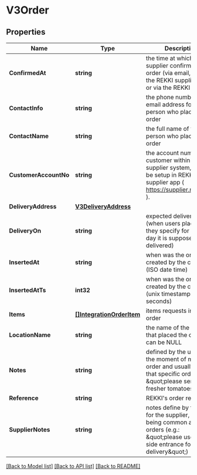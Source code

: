 # V3Order

## Properties

Name | Type | Description | Notes
------------ | ------------- | ------------- | -------------
**ConfirmedAt** | **string** | the time at which the supplier confirmed the order (via email, or via the REKKI supplier app, or via the REKKI API) | [optional] 
**ContactInfo** | **string** | the phone number or email address for the person who placed the order | [optional] 
**ContactName** | **string** | the full name of the person who placed the order | [optional] 
**CustomerAccountNo** | **string** | the account number for customer within the supplier system, this can be setup in REKKI supplier app ( https://supplier.rekki.com ). | [optional] 
**DeliveryAddress** | [**V3DeliveryAddress**](v3.DeliveryAddress.md) |  | [optional] 
**DeliveryOn** | **string** | expected delivery date (when users place orders they specify for which day it is supposed to be delivered) | [optional] 
**InsertedAt** | **string** | when was the order created by the customer (ISO date time) | [optional] 
**InsertedAtTs** | **int32** | when was the order created by the customer (unix timestamp in seconds) | [optional] 
**Items** | [**[]IntegrationOrderItem**](integration.OrderItem.md) | items requests in this order | [optional] 
**LocationName** | **string** | the name of the location that placed the order, can be NULL | [optional] 
**Notes** | **string** | defined by the user at the moment of making an order and usually refer to that specific order (e.g. \&quot;please send fresher tomatoes\&quot;) | [optional] 
**Reference** | **string** | REKKI&#39;s order reference | [optional] 
**SupplierNotes** | **string** | notes define by the user for the supplier, usually being common across orders (e.g.: \&quot;please use the side entrance for delivery\&quot;) | [optional] 

[[Back to Model list]](../README.md#documentation-for-models) [[Back to API list]](../README.md#documentation-for-api-endpoints) [[Back to README]](../README.md)


